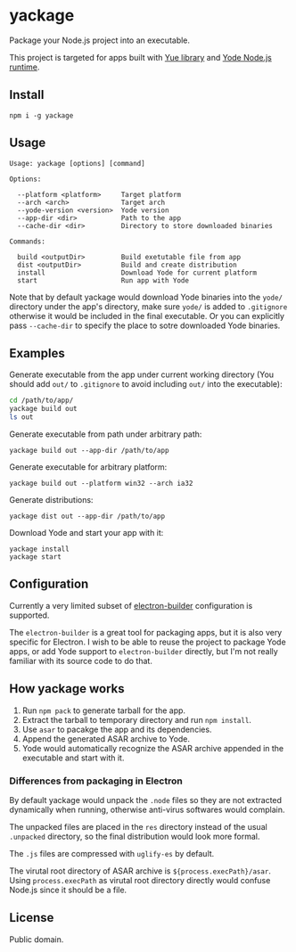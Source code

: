 # yackage

Package your Node.js project into an executable.

This project is targeted for apps built with [Yue library][yue] and
[Yode Node.js runtime][yode].

## Install

```
npm i -g yackage
```

## Usage

```
Usage: yackage [options] [command]

Options:

  --platform <platform>     Target platform
  --arch <arch>             Target arch
  --yode-version <version>  Yode version
  --app-dir <dir>           Path to the app
  --cache-dir <dir>         Directory to store downloaded binaries

Commands:

  build <outputDir>         Build exetutable file from app
  dist <outputDir>          Build and create distribution
  install                   Download Yode for current platform
  start                     Run app with Yode
```

Note that by default yackage would download Yode binaries into the `yode/`
directory under the app's directory, make sure `yode/` is added to `.gitignore`
otherwise it would be included in the final executable. Or you can explicitly
pass `--cache-dir` to specify the place to sotre downloaded Yode binaries.

## Examples

Generate executable from the app under current working directory (You should add
`out/` to `.gitignore` to avoid including `out/` into the executable):

```sh
cd /path/to/app/
yackage build out
ls out
```

Generate executable from path under arbitrary path:

```
yackage build out --app-dir /path/to/app
```

Generate executable for arbitrary platform:

```
yackage build out --platform win32 --arch ia32
```

Generate distributions:

```
yackage dist out --app-dir /path/to/app
```

Download Yode and start your app with it:

```
yackage install
yackage start
```

## Configuration

Currently a very limited subset of [electron-builder][electron-builder]
configuration is supported.

The `electron-builder` is a great tool for packaging apps, but it is also very
specific for Electron. I wish to be able to reuse the project to package Yode
apps, or add Yode support to `electron-builder` directly, but I'm not really
familiar with its source code to do that.

## How yackage works

1. Run `npm pack` to generate tarball for the app.
2. Extract the tarball to temporary directory and run `npm install`.
3. Use `asar` to pacakge the app and its dependencies.
4. Append the generated ASAR archive to Yode.
5. Yode would automatically recognize the ASAR archive appended in the
   executable and start with it.

### Differences from packaging in Electron

By default yackage would unpack the `.node` files so they are not extracted
dynamically when running, otherwise anti-virus softwares would complain.

The unpacked files are placed in the `res` directory instead of the usual
`.unpacked` directory, so the final distribution would look more formal.

The `.js` files are compressed with `uglify-es` by default.

The virutal root directory of ASAR archive is `${process.execPath}/asar`. Using
`process.execPath` as virutal root directory directly would confuse Node.js
since it should be a file.

## License

Public domain.

[yue]: https://github.com/yue/yue
[yode]: https://github.com/yue/yode
[electron-builder]: https://www.electron.build/configuration/configuration

